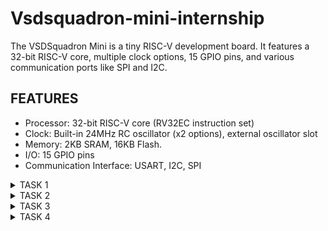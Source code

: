 # Vsdsquadron-mini-internship
The VSDSquadron Mini is a tiny RISC-V development board. It features a 32-bit RISC-V core, multiple clock options, 15 GPIO pins, and various communication ports like SPI and I2C.
## FEATURES
* Processor: 32-bit RISC-V core (RV32EC instruction set)
* Clock: Built-in 24MHz RC oscillator (x2 options), external oscillator slot
* Memory: 2KB SRAM, 16KB Flash.
* I/O: 15 GPIO pins
* Communication Interface: USART, I2C, SPI
 <details>
<summary>TASK 1</summary>
<br>   
To install the RISC-V toolchain using VDI, write a C code to calculate the sum of numbers from 1 to N and analyse the risc assembly code.
### 1. Installation of the virtual box
![Virtual box installation](https://github.com/RaghaviSivakumar/vsdsquadron-mini-internship/assets/147801536/c766acf2-a5df-48ba-ab58-deda02cb8969)
### 2. Installation of Ubuntu
![Installation of Ubuntu](https://github.com/RaghaviSivakumar/vsdsquadron-mini-internship/assets/147801536/103c1e1c-9dc6-4b75-b9e4-9ac2fb3240a3)
### 3. C code to execute the sum of numbers from 1 to N
* Leafpad is installed using the command
  `sudo snap install leafpad`
* Creating the file using the command `leafpad sum1ton.c &`
* Write the C program.

![C program of sum of num from 1 to n](https://github.com/RaghaviSivakumar/vsdsquadron-mini-internship/assets/147801536/d9d41ff6-667c-4f76-9e72-77ecde57a10c)
### 4. Output of the C program
* Compile the program using the command `gcc sum1ton.c` and execute the program using the command `./a.out`

![Output of the c program](https://github.com/RaghaviSivakumar/vsdsquadron-mini-internship/assets/147801536/bd30357f-4ff8-4ab4-880f-74b4af1c871a)
### 5. Converting the C program to RISC-V instruction set
* Using the command `riscv64-unknown-elf-gcc -O1 -mabi=lp64 -march=rv64i -o sum1ton.o sum1ton.c`
* In another tab, use the following command to visualize the assembly code `riscv64-unknown-elf-objdump -d sum1ton.o| less` and to access the main part use command `/main`
* Also, to observe the difference executing the same with -Ofast instead of -O1 as `riscv64-unknown-elf-gcc -Ofast -mabi=lp64 -march=rv64i -o sum1ton.o sum1ton.c` 

![fast instruction](https://github.com/RaghaviSivakumar/vsdsquadron-mini-internship/assets/147801536/211a916e-4934-41b2-b58e-c13a90f571cb)
### 6. Calculation of RISC-V instructions.
* Number of instructions are calculated,

![Calculation of riscv instructions](https://github.com/RaghaviSivakumar/vsdsquadron-mini-internship/assets/147801536/4da1e45a-c5c0-4319-b489-2c83a2125c60)
</details>

<details>
<summary>TASK 2</summary>
 <br>
## SMART ELEVATOR CONTROLLER
A smart elevator controller is designed to optimize the operation of an elevator system using advanced algorithms and modern technology. It reduces wait times, improves energy efficiency, and enhances the user experience by dynamically responding to varying demand patterns. Key features may include load sensors, position sensors, occupancy sensors, and intelligent dispatch systems.

## 1. C code for the elevator controller
* Creating the file using the command `leafpad elevator.c &`
* The sample C code for the smart elevator controller can be given as

```
#include <stdio.h>
#include <stdbool.h>

#define NUM_FLOORS 10
#define NUM_ELEVATORS 1

// Elevator states
typedef enum {
    IDLE,
    MOVING_UP,
    MOVING_DOWN,
    DOOR_OPEN,
    DOOR_CLOSED
} ElevatorState;

// Elevator struct
typedef struct {
    int currentFloor;
    ElevatorState state;
} Elevator;

// Function prototypes
void initializeElevator(Elevator *elevator);
void moveElevator(Elevator *elevator, int targetFloor);
void openDoor(Elevator *elevator);
void closeDoor(Elevator *elevator);

int main() {
    Elevator elevators[NUM_ELEVATORS];
    int targetFloor;

    // Initialize elevator(s)
    for (int i = 0; i < NUM_ELEVATORS; i++) {
        initializeElevator(&elevators[i]);
    }

    // Example scenario: Request to go to floor 5
    targetFloor = 5;

    // Assuming there's only one elevator in this example
    moveElevator(&elevators[0], targetFloor);

    return 0;
}

void initializeElevator(Elevator *elevator) {
    elevator->currentFloor = 1;  // Start at floor 1
    elevator->state = IDLE;
}

void moveElevator(Elevator *elevator, int targetFloor) {
    if (elevator->currentFloor < targetFloor) {
        elevator->state = MOVING_UP;
        printf("Elevator moving up...\n");
        while (elevator->currentFloor < targetFloor) {
            elevator->currentFloor++;
            // Simulating movement delay
            printf("Floor %d\n", elevator->currentFloor);
        }
    } else if (elevator->currentFloor > targetFloor) {
        elevator->state = MOVING_DOWN;
        printf("Elevator moving down...\n");
        while (elevator->currentFloor > targetFloor) {
            elevator->currentFloor--;
            // Simulating movement delay
            printf("Floor %d\n", elevator->currentFloor);
        }
    }

    // Arrived at target floor
    elevator->state = DOOR_OPEN;
    openDoor(elevator);
    closeDoor(elevator);
}

void openDoor(Elevator *elevator) {
    elevator->state = DOOR_OPEN;
    printf("Elevator door opening...\n");
    // Simulating door opening delay
    printf("Door opened.\n");
}

void closeDoor(Elevator *elevator) {
    elevator->state = DOOR_CLOSED;
    // Simulating door closing delay
    printf("Elevator door closing...\n");
    printf("Door closed.\n");
}
```
![Program for smart elevator controller](https://github.com/RaghaviSivakumar/vsdsquadron-mini-internship/assets/147801536/253098db-5635-492f-a11e-700eeda5e477)
![Program for smart elevator controller1](https://github.com/RaghaviSivakumar/vsdsquadron-mini-internship/assets/147801536/d2b5d337-63de-468e-b88a-6adbd3ebe2ae)
![Program for smart elevator controller2](https://github.com/RaghaviSivakumar/vsdsquadron-mini-internship/assets/147801536/b1fb67a0-c35a-4bbc-a6a0-66825a062381)
![Program for smart elevator controller3](https://github.com/RaghaviSivakumar/vsdsquadron-mini-internship/assets/147801536/f9774793-b667-4a22-b93d-206c9f59d5c4)

## 2. The output of the code
* Compile the program using the command `gcc elevator.c` and execute the program using the command `./a.out`

  ![The output of the code](https://github.com/RaghaviSivakumar/vsdsquadron-mini-internship/assets/147801536/d0c2da82-4725-45ed-9bec-91e044447703)
  
## 3. Converting the C program to RISC-V instruction set
* Using the command `riscv64-unknown-elf-gcc -O1 -mabi=lp64 -march=rv64i -o elevator.o elevator.c`
  
  ![RISC-V instructions(O1)-1](https://github.com/RaghaviSivakumar/vsdsquadron-mini-internship/assets/147801536/8f5c62e8-057d-4bb0-a8a5-21b9a9dbeb9a)


* In another tab, use the following command to visualize the assembly code `riscv64-unknown-elf-objdump -d elevator.o | less`

  ![To get the Output of the instruction](https://github.com/RaghaviSivakumar/vsdsquadron-mini-internship/assets/147801536/595efc05-d3a4-4eed-a042-4925d9fa136c)

  
* To access the main part use command `/main`

  ![Searching for the main part-command](https://github.com/RaghaviSivakumar/vsdsquadron-mini-internship/assets/147801536/b13fff4e-0685-4340-b41f-044e6d94e2a6)


* Number of instructions are calculated at `-O1`

  ![Screenshot 2024-06-25 010055](https://github.com/RaghaviSivakumar/vsdsquadron-mini-internship/assets/147801536/7fcf38a0-ba6e-4f0f-b072-e1462b733f4b)

  There are 12 lines of instructions in the main part of the code.


* To observe the difference executing the same with -Ofast instead of -O1 as `riscv64-unknown-elf-gcc -Ofast -mabi=lp64 -march=rv64i -o elevator.o elevator.c`

  ![RISC-V instruction(Ofast)](https://github.com/RaghaviSivakumar/vsdsquadron-mini-internship/assets/147801536/153d84a0-c026-44a7-8840-33589eeba998)


* Similarly,accessing the main part and the number of instructions are being calculated at `-Ofast`

  ![Screenshot 2024-06-25 010356](https://github.com/RaghaviSivakumar/vsdsquadron-mini-internship/assets/147801536/54c71a41-d3c9-453d-bf7d-515aa9e96c80)

  There are 11 lines of instructions in the main block when executed at `-Ofast`
  By comparing, the number of instructions are reduced from 12 to 11 at `-Ofast`
  </details>
<details>
<summary>TASK 3</summary>
 <br>
  To execute the spike simulation of the previous project (Smart elevator controller),to observe with -O1 and -Ofast and to run the RISC-V instructions.

* Compiling the smart elevator controller program using the command `gcc sum1ton.c` and executing the same using the command `./a.out`.
* Also, executing the same code in RISC-V compiler by calling the program using the command `riscv64-unknown-elf-gcc -Ofast -mabi=lp64 -march=rv64i -o elevator.o elevator.c` and executing using the spike command `spike pk elevator.o`
* We obtain the same output at both the cases.

![Output at both cases](https://github.com/RaghaviSivakumar/vsdsquadron-mini-internship/assets/147801536/fad9c6f4-1eb2-4913-bf9a-e7688829d5ac)


* To debug,Opening the objdump of the smart elevator controller code using the command `riscv64-unknown-elf-objdump -d elevator.o | less`

 ![less](https://github.com/RaghaviSivakumar/vsdsquadron-mini-internship/assets/147801536/da47034e-fe18-4e82-a37d-2444c4539738)
 
* Furtherly, to debug those instruction got from the objdump, we need to open a debuger and we will be debuggging the spike using the command `spike -d pk elevator.o`

![Debugger](https://github.com/RaghaviSivakumar/vsdsquadron-mini-internship/assets/147801536/d2b6808f-f6b4-4fd9-aece-68a2ceb857d6)

* By using the command `until pc 0 100b0`, the program counter runs from 0 till the assembly code 100b0.

![until 100b0](https://github.com/RaghaviSivakumar/vsdsquadron-mini-internship/assets/147801536/16124c13-4793-4803-9773-82cec46b4bd7)

* To find the contents of a particular assembly code, use the command `reg 0 sp` and by pressing enter the next instruction will be executed.

![sp](https://github.com/RaghaviSivakumar/vsdsquadron-mini-internship/assets/147801536/d8431af8-7e62-4dd4-838c-6c6955ab0a8d)

* By giving the `reg 0 sp` command again, we can find the updated value of the sp-stack pointer.
* Here, initially the value of sp was `0x0000003ffffffb50` at the next code, the sp is subtracted with the hexadecimal value of `32` which is `20`, furtherly after the execution of the code, the value of sp is updated as `0x0000003ffffffb30`(where addi-add immediate).
  
![Screenshot 2024-06-27 124102](https://github.com/RaghaviSivakumar/vsdsquadron-mini-internship/assets/147801536/e3b0a699-8a82-420d-bd64-be7495bd5324)
![Screenshot 2024-06-27 125953](https://github.com/RaghaviSivakumar/vsdsquadron-mini-internship/assets/147801536/0349f4cc-27d2-460d-b4a4-bc84bf897ae2)
</details>

<details>
<summary>TASK 4</summary>

### RISC-V Instruction Types
* R-type instructions for register-register operations
* I-type instructions for immediate and load operations
* S-type instructions for store operations
* B-type instructions for conditional branch operations
* U-type instructions for long immediate
* J-type instructions for unconditional jumps.

![image](https://github.com/RaghaviSivakumar/vsdsquadron-mini-internship/assets/147801536/46c7bc3a-ef90-449b-862b-4250d94e3a50)

#### R-TYPE
The R-type command format is very clear. In the actual encoding process, the arrangement of encoding positions is meaningful. For example, the encoding position of the three register indexes in different instruction formats are always the same. Index of Rd is at 11-7, Index of rs1 is at 19-15, and Index of rs2 is at 24-20. This is their fixed position. Some instructions may not be useful. The index to the partial register. For example, there is no rs2 in the second instruction type I-type, but there are rs1 and rd and their indexes are in the corresponding positions. For another example, in s-type funct3 is at bits 14-12. The opcode is available in all instruction formats, and the position remains unchanged, always bit 0-6.

![image](https://github.com/RaghaviSivakumar/vsdsquadron-mini-internship/assets/147801536/01d43f07-33cb-4d10-a363-b10659c9e282)


#### I-TYPE
The upper 12 bits of I-type is an immediate number. The opcode is different from other instruction formats because the corresponding specific operations are different, and other parts are very similar to R-type.

![image](https://github.com/RaghaviSivakumar/vsdsquadron-mini-internship/assets/147801536/b861711c-2089-43f4-a58a-715bcbf7158d)
![image](https://github.com/RaghaviSivakumar/vsdsquadron-mini-internship/assets/147801536/d7dc39a8-61fd-4652-9dc5-65a74052307f)



#### S-TYPE
The characteristic of S-type instruction is that there is no rd register. In this type of instruction, the immediate is divided into two parts, the first part is in bit11-5, and the second part is in bit4-0. The 5 bits of the immediate 4-0 occupy the position of rd in other instruction formats, and 5-11 occupy the position of funct7. Explain that the command format does not need to write back. That is, read the two values from the two registers and perform the operation together with the immediate, and write the result to the register after the operation is over.


#### U-TYPE
A 20-bit immediate is provided in the U-type instruction. The final operation result is related to the 20-bit immediate, and the result is written back to the rd register. The opcode determines the type of operation. There are no funct3, rs1, rs2, and funct7 in U-type. This type of instruction structure is very simple.

![image](https://github.com/RaghaviSivakumar/vsdsquadron-mini-internship/assets/147801536/ed2f9f5a-824e-41b8-87b7-a10349118a08)


#### B-TYPE
B-type instructions are mainly used as branch instructions, but they are conditional Branch. It means to decide whether to jump or not need to depend on whether the condition is valid. The B-type machine code structure is shown in Figure 2-1. The instruction does not include rd register and funct7, but contains rs1, rs2, funct3 and immediate. The immediate is divided into two areas. The encoding of B-type instruction immediate is out of order. The reason is not described in detail here. There is a specific article on the official site explaining why it is out of order. In short, it has been verified that the effect on CPU operation function when the immediate number sequence is in this order is very well. But the immediate is disrupted, so it will be decoded when the CPU executes in the future. After decoding, the CPU needs to restore the disrupted immediate in order. For example, when the CPU gets a B-type instruction, the immediate in it is scrambled, and the CPU needs to arrange the immediate in the order of 12-1 to restore the immediate.

![image](https://github.com/RaghaviSivakumar/vsdsquadron-mini-internship/assets/147801536/b463502a-6544-4791-834c-18b8bb14e5aa)


#### J-TYPE
The format of this instruction is very similar to U-type, it only have Rd register and immediate and opcode. At the same time, the immediate of J-type is also disrupted. That means that the CPU must first put the immediate numbers together to restore the original immediate numbers when decoding.

![image](https://github.com/RaghaviSivakumar/vsdsquadron-mini-internship/assets/147801536/3b3f4428-09c7-4e03-a585-3f6e0cb94865)

### INSTRUCTIONS and 32 BIT MACHINE CODES


`1.ADD r1,r2,r3`
```
* Instruction-R-type
  According to the structure of R-type
* funct7(ADD)-0000000
* rs2(r3)-00011
* rs1(r2)-00010
* funct3-000
* rd(r1)-00001
* opcode-0110011
```
*32-bit code:0000000_00011_00010_000_00001_0110011*



</details>



  
  



  






